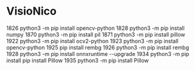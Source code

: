 # VisioNico

 1826  python3 -m pip install opencv-python
 1828  python3 -m pip install numpy
 1870  python3 -m pip install pil
 1871  python3 -m pip install pillow
 1922  python3 -m pip install ocv2-python
 1923  python3 -m pip install opencv-python
 1925  pip install rembg
 1926  python3 -m pip install rembg
 1928  python3 -m pip install onnxruntime --upgrade
 1934  python3 -m pip install pip install Pillow
 1935  python3 -m pip install  Pillow
